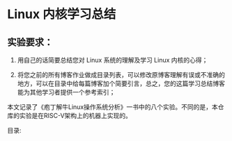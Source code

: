 # Linux 内核学习总结

## 实验要求： 

1. 用自己的话简要总结您对 Linux 系统的理解及学习 Linux 内核的心得；

2. 将您之前的所有博客作业做成目录列表，可以修改原博客理解有误或不准确的地方，可以在目录中给每篇博客加个简要引言，总之，您的这篇学习总结博客能为其他学习者提供一个参考索引；

本文记录了《庖丁解牛Linux操作系统分析》一书中的八个实验。不同的是，本仓库的实验是在RISC-V架构上的机器上实现的。

目录:

